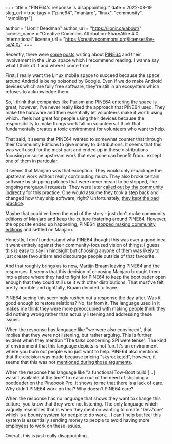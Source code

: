 +++
title = "PINE64's response is disappointing.."
date = 2022-08-19
slug_url = true
tags = ["pine64", "manjaro", "linux", "community", "ramblings"]

author = "Lionir Deadman"
author_url = "https://lionir.ca/about/"
license_name = "Creative Commons Attribution-ShareAlike 4.0 International"
license_url = "https://creativecommons.org/licenses/by-sa/4.0/"
+++

Recently, there were [some](https://blog.brixit.nl/why-i-left-pine64/) [posts](https://www.pine64.org/2022/08/18/a-response-to-martijns-blog/) writing about [PINE64](https://en.wikipedia.org/wiki/Pine64) and their involvement in the Linux space which I recommend reading. I wanna say what I think of it and where I come from.
<!--more-->
First, I really want the Linux mobile space to succeed because the space around Android is being poisoned by Google. Even if we do make Android devices which are fully free software, they're still in an ecosystem which refuses to acknowledge them.

So, I think that companies like Purism and PINE64 entering the space is great, however, I've never really liked the approach that PINE64 used. They make the hardware and then essentially let volunteers make it worth using which.. feels not great for people using their devices because the responsibility to make things work fall on volunteers. I think that fundamentally creates a toxic environment for volunteers who want to help.

That said, it seems that PINE64 wanted to somewhat counter that through their Community Editions to give money to distributions. It seems that this was well used for the most part and ended up in these distributions focusing on some upstream work that everyone can benefit from.. except one of them in particular.

It seems that Manjaro was that exception. They would only repackage the upstream work without really contributing much. They also broke certain software by shipping patches that were never meant to be shipped, like ongoing merge/pull requests. They were later [called out by the community indirectly](https://dont-ship.it/) for this practice. One would assume they took a step back and changed how they ship software, right? Unfortunately, [they kept the bad practice](https://fosstodon.org/web/@calebccff/108645930580968593).

Maybe that could've been the end of the story - just don't make community editions of Manjaro and keep the culture fostering around PINE64. However, the opposite ended up happening, PINE64 [stopped making community editions](https://www.pine64.org/2021/02/02/the-end-of-community-editions/) and settled on Manjaro.

Honestly, I don't understand why PINE64 thought this was ever a good idea. It went entirely against their community-focused vision of things. I guess this is easy to say in hindsight but choosing anyone of them was likely to just create favouritism and discourage people outside of that favourite.

And that roughly brings us to now, Martijn Braam leaving PINE64 and the responses. It seems that this decision of choosing Manjaro brought them into a place where they had to fight for PINE64 to keep the bootloader open enough that they could still use it with other distributions. That must've felt pretty horrible and rightfully, Braam decided to leave.

PINE64 seeing this seemingly rushed out a response the day after. Was it good enough to restore relations? No, far from it. The language used in it makes me think they were more preoccupied with making people think they did nothing wrong rather than actually listening and addressing these issues.

When the response has language like "we were also convinced", that implies that they were not listening, but rather arguing. This is further evident when they mention "The talks concerning SPI were tense". The kind of environment that this language depicts is not fun. It's an environment where you burn out people who just want to help. PINE64 also mentions that the decision was made because pricing "skyrocketed", however, it seems that this was not [mentioned during those arguments](https://news.ycombinator.com/item?id=32508770).

When the response has language like "a functional Tow-Boot build [...] wasn’t available at the time" to reason out of the need of shipping a bootloader on the Pinebook Pro, it shows to me that there is a lack of care. Why didn't PINE64 work on that? Why doesn't PINE64 care?

When the response has no language that shows they want to change this culture, you know that they were not listening. The only language which vaguely resembles that is when they mention wanting to create "DevZone" which is a bounty system for people to do work... I can't help but feel this system is essentially sending money to people to avoid having more employees to work on these issues.

Overall, this is just really disappointing.
